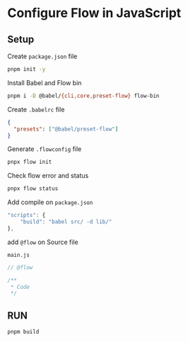 # Configure Flow in JavaScript

## Setup

Create `package.json` file

```bash
pnpm init -y
```

Install Babel and Flow bin

```bash
pnpm i -D @babel/{cli,core,preset-flow} flow-bin
```

Create `.babelrc` file

```json
{
  "presets": ["@babel/preset-flow"]
}
```

Generate `.flowconfig` file

```bash
pnpx flow init
```

Check flow error and status

```bash
pnpx flow status
```

Add compile on `package.json`

```javascript
"scripts": {
    "build": "babel src/ -d lib/"
},
```

add `@flow` on Source file

`main.js`

```javascript
// @flow

/**
 * Code
 */
```

## RUN

```bash
pnpm build
```